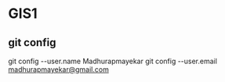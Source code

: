 # GIS1

## git config
git config --user.name Madhurapmayekar
git config --user.email madhurapmayekar@gmail.com
